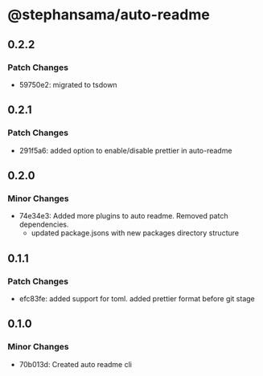 # @stephansama/auto-readme

## 0.2.2

### Patch Changes

- 59750e2: migrated to tsdown

## 0.2.1

### Patch Changes

- 291f5a6: added option to enable/disable prettier in auto-readme

## 0.2.0

### Minor Changes

- 74e34e3: Added more plugins to auto readme. Removed patch dependencies.
  - updated package.jsons with new packages directory structure

## 0.1.1

### Patch Changes

- efc83fe: added support for toml. added prettier format before git stage

## 0.1.0

### Minor Changes

- 70b013d: Created auto readme cli
